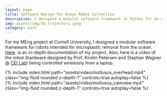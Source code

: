 ```yaml
---
layout: page
title: Software Design for Ocean Robot Collective
description: I designed a modular software framework in Python for an ocean robot collective. Modules include localization, motor control, pose estimation, inter-robot communication, and real-time data logging.
img: assets/img/3d_trajectory.jpeg
category: work
---
```

For my MEng project at Cornell University, I designed a modular software framework for robots intended for microplastic removal from the ocean. <a href="https://jinhyunpark2459.github.io/assets/pdf/MEng_report.pdf">Here</a>. is an in-depth documentation of my project. Also, here is a video of the robot (hardware designed by Prof. Kirstin Petersen and Stephan Wagner @ <a href="https://cei.ece.cornell.edu/">CEI Lab</a>) being controlled wirelessly from a laptop.

<div class="row mt-3">
    <div class="col-sm mt-3 mt-md-0">
        {% include video.html path="assets/video/mollusca_overhead.mp4" class="img-fluid rounded z-depth-1" controls=true autoplay=false %}
    </div>
</div>

<div class="row mt-3">
    <div class="col-sm mt-3 mt-md-0">
        {% include video.html path="assets/video/mollusca_camview.mp4" class="img-fluid rounded z-depth-1" controls=true autoplay=false %}
    </div>
</div>
